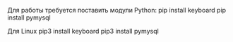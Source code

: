 Для работы требуется поставить модули Python:
pip install keyboard
pip install pymysql

Для Linux
pip3 install keyboard
pip3 install pymysql
